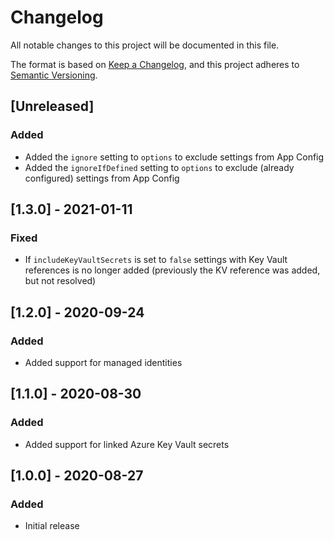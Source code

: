 # Changelog
All notable changes to this project will be documented in this file.

The format is based on [Keep a Changelog](https://keepachangelog.com/en/1.0.0/),
and this project adheres to [Semantic Versioning](https://semver.org/spec/v2.0.0.html).

## [Unreleased]

### Added

- Added the `ignore` setting to `options` to exclude settings from App Config
- Added the `ignoreIfDefined` setting to `options` to exclude (already configured) settings from App Config

## [1.3.0] - 2021-01-11

### Fixed

- If `includeKeyVaultSecrets` is set to `false` settings with Key Vault references is no longer added (previously the KV reference was added, but not resolved)

## [1.2.0] - 2020-09-24

### Added

- Added support for managed identities

## [1.1.0] - 2020-08-30

### Added

- Added support for linked Azure Key Vault secrets

## [1.0.0] - 2020-08-27

### Added

- Initial release

